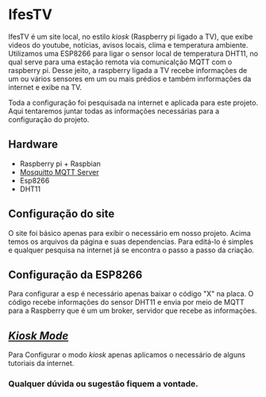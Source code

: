 # IfesTV
IfesTV é um site local, no estilo _kiosk_ (Raspberry pi ligado a TV), que exibe videos do youtube, notícias, avisos locais, clima e temperatura ambiente.
Utilizamos uma ESP8266 para ligar o sensor local de temperatura DHT11, no qual serve para uma estação remota via comunicalção MQTT com o raspberry pi.
Desse jeito, a raspberry ligada a TV recebe informações de um ou vários sensores em um ou mais prédios e também inrformações da internet e exibe na TV.

Toda a configuração foi pesquisada na internet e aplicada para este projeto. Aqui tentaremos juntar todas as informações necessárias para a configuração do projeto.

## Hardware
* Raspberry pi + Raspbian
* [Mosquitto MQTT Server](https://randomnerdtutorials.com/how-to-install-mosquitto-broker-on-raspberry-pi/)
* Esp8266
* DHT11

## Configuração do site
O site foi básico apenas para exibir o necessário em nosso projeto. Acima temos os arquivos da página e suas dependencias.
Para editá-lo é simples e qualquer pesquisa na internet já se encontra o passo a passo da criação.

## Configuração da ESP8266
Para configurar a esp é necessário apenas baixar o código "X" na placa.
O código recebe informações do sensor DHT11 e envia por meio de MQTT para a Raspberry que é um um broker, servidor que recebe as informações.

## [_Kiosk Mode_](https://pimylifeup.com/raspberry-pi-kiosk/)

Para Configurar o modo _kiosk_ apenas aplicamos o necessário de alguns tutoriais da internet.

### Qualquer dúvida ou sugestão fiquem a vontade.
